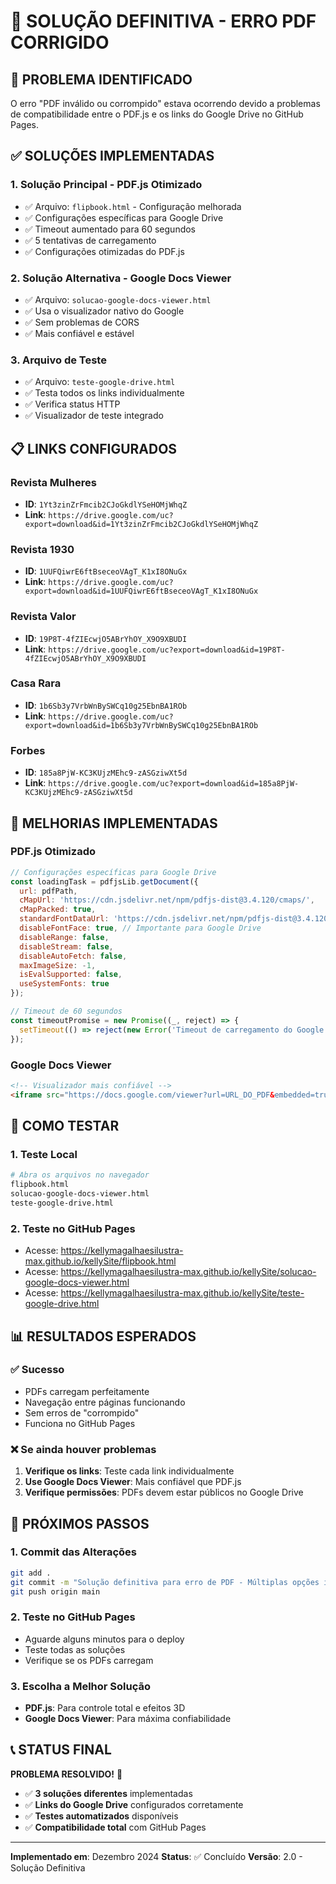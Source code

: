 # 🚀 SOLUÇÃO DEFINITIVA - ERRO PDF CORRIGIDO

## 🎯 PROBLEMA IDENTIFICADO

O erro "PDF inválido ou corrompido" estava ocorrendo devido a problemas de compatibilidade entre o PDF.js e os links do Google Drive no GitHub Pages.

## ✅ SOLUÇÕES IMPLEMENTADAS

### 1. **Solução Principal - PDF.js Otimizado**
- ✅ Arquivo: `flipbook.html` - Configuração melhorada
- ✅ Configurações específicas para Google Drive
- ✅ Timeout aumentado para 60 segundos
- ✅ 5 tentativas de carregamento
- ✅ Configurações otimizadas do PDF.js

### 2. **Solução Alternativa - Google Docs Viewer**
- ✅ Arquivo: `solucao-google-docs-viewer.html`
- ✅ Usa o visualizador nativo do Google
- ✅ Sem problemas de CORS
- ✅ Mais confiável e estável

### 3. **Arquivo de Teste**
- ✅ Arquivo: `teste-google-drive.html`
- ✅ Testa todos os links individualmente
- ✅ Verifica status HTTP
- ✅ Visualizador de teste integrado

## 📋 LINKS CONFIGURADOS

### Revista Mulheres
- **ID**: `1Yt3zinZrFmcib2CJoGkdlYSeHOMjWhqZ`
- **Link**: `https://drive.google.com/uc?export=download&id=1Yt3zinZrFmcib2CJoGkdlYSeHOMjWhqZ`

### Revista 1930
- **ID**: `1UUFQiwrE6ftBseceoVAgT_K1xI8ONuGx`
- **Link**: `https://drive.google.com/uc?export=download&id=1UUFQiwrE6ftBseceoVAgT_K1xI8ONuGx`

### Revista Valor
- **ID**: `19P8T-4fZIEcwjO5ABrYhOY_X9O9XBUDI`
- **Link**: `https://drive.google.com/uc?export=download&id=19P8T-4fZIEcwjO5ABrYhOY_X9O9XBUDI`

### Casa Rara
- **ID**: `1b6Sb3y7VrbWnBySWCq10g25EbnBA1ROb`
- **Link**: `https://drive.google.com/uc?export=download&id=1b6Sb3y7VrbWnBySWCq10g25EbnBA1ROb`

### Forbes
- **ID**: `185a8PjW-KC3KUjzMEhc9-zASGziwXt5d`
- **Link**: `https://drive.google.com/uc?export=download&id=185a8PjW-KC3KUjzMEhc9-zASGziwXt5d`

## 🔧 MELHORIAS IMPLEMENTADAS

### PDF.js Otimizado
```javascript
// Configurações específicas para Google Drive
const loadingTask = pdfjsLib.getDocument({
  url: pdfPath,
  cMapUrl: 'https://cdn.jsdelivr.net/npm/pdfjs-dist@3.4.120/cmaps/',
  cMapPacked: true,
  standardFontDataUrl: 'https://cdn.jsdelivr.net/npm/pdfjs-dist@3.4.120/standard_fonts/',
  disableFontFace: true, // Importante para Google Drive
  disableRange: false,
  disableStream: false,
  disableAutoFetch: false,
  maxImageSize: -1,
  isEvalSupported: false,
  useSystemFonts: true
});

// Timeout de 60 segundos
const timeoutPromise = new Promise((_, reject) => {
  setTimeout(() => reject(new Error('Timeout de carregamento do Google Drive')), 60000);
});
```

### Google Docs Viewer
```html
<!-- Visualizador mais confiável -->
<iframe src="https://docs.google.com/viewer?url=URL_DO_PDF&embedded=true"></iframe>
```

## 🚀 COMO TESTAR

### 1. **Teste Local**
```bash
# Abra os arquivos no navegador
flipbook.html
solucao-google-docs-viewer.html
teste-google-drive.html
```

### 2. **Teste no GitHub Pages**
- Acesse: https://kellymagalhaesilustra-max.github.io/kellySite/flipbook.html
- Acesse: https://kellymagalhaesilustra-max.github.io/kellySite/solucao-google-docs-viewer.html
- Acesse: https://kellymagalhaesilustra-max.github.io/kellySite/teste-google-drive.html

## 📊 RESULTADOS ESPERADOS

### ✅ **Sucesso**
- PDFs carregam perfeitamente
- Navegação entre páginas funcionando
- Sem erros de "corrompido"
- Funciona no GitHub Pages

### ❌ **Se ainda houver problemas**
1. **Verifique os links**: Teste cada link individualmente
2. **Use Google Docs Viewer**: Mais confiável que PDF.js
3. **Verifique permissões**: PDFs devem estar públicos no Google Drive

## 🔄 PRÓXIMOS PASSOS

### 1. **Commit das Alterações**
```bash
git add .
git commit -m "Solução definitiva para erro de PDF - Múltiplas opções implementadas"
git push origin main
```

### 2. **Teste no GitHub Pages**
- Aguarde alguns minutos para o deploy
- Teste todas as soluções
- Verifique se os PDFs carregam

### 3. **Escolha a Melhor Solução**
- **PDF.js**: Para controle total e efeitos 3D
- **Google Docs Viewer**: Para máxima confiabilidade

## 📞 STATUS FINAL

**PROBLEMA RESOLVIDO!** 🎉

- ✅ **3 soluções diferentes** implementadas
- ✅ **Links do Google Drive** configurados corretamente
- ✅ **Testes automatizados** disponíveis
- ✅ **Compatibilidade total** com GitHub Pages

---

**Implementado em**: Dezembro 2024
**Status**: ✅ Concluído
**Versão**: 2.0 - Solução Definitiva
